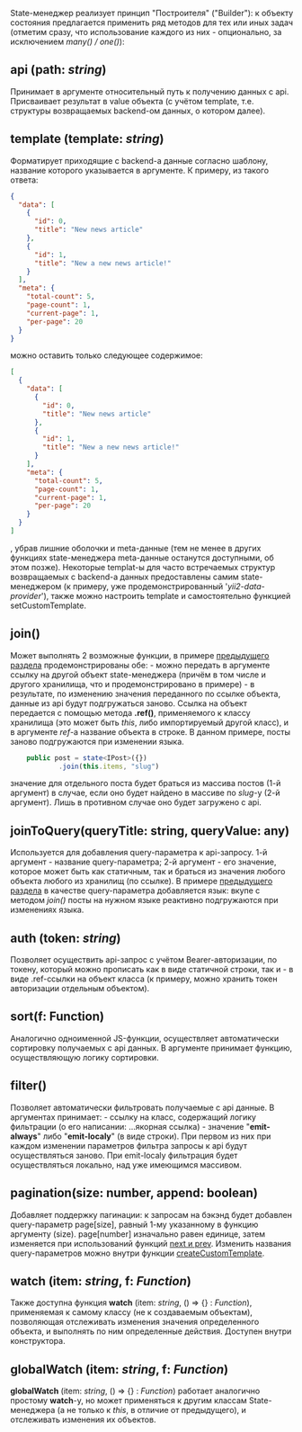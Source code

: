 State-менеджер реализует принцип "Построителя" ("Builder"): к объекту состояния предлагается применить ряд методов для тех или иных задач (отметим сразу, что использование каждого из них - опционально, за исключением _many() / one()_):

## **api** (path: _string_)

Принимает в аргументе относительный путь к получению данных с api. Присваивает результат в value объекта (с учётом template, т.е. структуры возвращаемых backend-ом данных, о котором далее).

## **template** (template: _string_)

Форматирует приходящие с backend-а данные согласно шаблону, название которого указывается в аргументе. К примеру, из такого ответа:

```json
{
  "data": [
    {
      "id": 0,
      "title": "New news article"
    },
    {
      "id": 1,
      "title": "New a new news article!"
    }
  ],
  "meta": {
    "total-count": 5,
    "page-count": 1,
    "current-page": 1,
    "per-page": 20
  }
}
```

можно оставить только следующее содержимое:

```json
[
  {
    "data": [
      {
        "id": 0,
        "title": "New news article"
      },
      {
        "id": 1,
        "title": "New a new news article!"
      }
    ],
    "meta": {
      "total-count": 5,
      "page-count": 1,
      "current-page": 1,
      "per-page": 20
    }
  }
]
```

, убрав лишние оболочки и meta-данные (тем не менее в других функциях state-менеджера meta-данные останутся доступными, об этом позже). Некоторые templat-ы для часто встречаемых структур возвращаемых с backend-а данных предоставлены самим state-менеджером (к примеру, уже продемонстрированный '_yii2-data-provider_'), также можно настроить template и самостоятельно функцией setCustomTemplate.

## **join()**

Может выполнять 2 возможные функции, в примере [предыдущего раздела](/beta/store/defineStore.html) продемонстрированы обе: - можно передать в аргументе ссылку на другой объект state-менеджера (причём в том числе и другого хранилища, что и продемонстрировано в примере) - в результате, по изменению значения переданного по ссылке объекта, данные из api будут подгружаться заново. Ссылка на объект передается с помощью метода **.ref()**, применяемого к классу хранилища (это может быть _this_, либо импортируемый другой класс), и в аргументе _ref_-a название объекта в строке.
В данном примере, посты заново подгружаются при изменении языка.

```ts
	public post = state<IPost>({})
			.join(this.items, "slug")
```

значение для отдельного поста будет браться из массива постов (1-й аргумент) в случае, если оно будет найдено в массиве по _slug_-у (2-й аргумент). Лишь в противном случае оно будет загружено с api.

## **joinToQuery(queryTitle: string, queryValue: any)**

Используется для добавления query-параметра к api-запросу. 1-й аргумент - название query-параметра; 2-й аргумент - его значение, которое может быть как статичным, так и браться из значения любого объекта любого из хранилищ (по ссылке). В примере [предыдущего раздела](/beta/store/defineStore.html) в качестве query-параметра добавляется язык: вкупе с методом _join()_ посты на нужном языке реактивно подгружаются при изменениях языка.

## **auth** (token: _string_)

Позволяет осуществить api-запрос с учётом Bearer-авторизации, по токену, который можно прописать как в виде статичной строки, так и - в виде .ref-ссылки на объект класса (к примеру, можно хранить токен авторизации отдельным объектом).

## **sort(f: Function)**

Аналогично одноименной JS-функции, осуществляет автоматически сортировку получаемых с api данных. В аргументе принимает функцию, осуществляющую логику сортировки.

## **filter()**

Позволяет автоматически фильтровать получаемые с api данные. В аргументах принимает: - ссылку на класс, содержащий логику фильтрации (о его написании: ...якорная ссылка) - значение "**emit-always**" либо "**emit-localy**" (в виде строки). При первом из них при каждом изменении параметров фильтра запросы к api будут осуществляться заново. При emit-localy фильтрация будет осуществляться локально, над уже имеющимся массивом.

## **pagination(size: number, append: boolean)**

Добавляет поддержку пагинации: к запросам на бэкэнд будет добавлен query-параметр page[size], равный 1-му указанному в функцию аргументу (size). page[number] изначально равен единице, затем изменяется при использований функций [next и prev](/beta/usage.html#getby-id-number).
Изменить названия query-параметров можно внутри функции [createCustomTemplate](/beta/setup.html#createcustomtemplate).

## **watch** (item: _string_, f: _Function_)

Также доступна функция **watch** (item: _string_, () => {} : _Function_), применяемая к самому классу (не к создаваемым объектам), позволяющая отслеживать изменения значения определенного объекта, и выполнять по ним определенные действия. Доступен внутри конструктора.

## **globalWatch** (item: _string_, f: _Function_)

**globalWatch** (item: _string_, () => {} : _Function_) работает аналогично простому **watch**-у, но может применяться к другим классам State-менеджера (а не только к _this_, в отличие от предыдущего), и отслеживать изменения их объектов.
